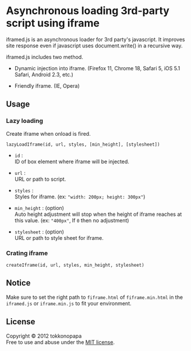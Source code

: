 Asynchronous loading 3rd-party script using iframe
==================================================

iframed.js is an asynchronous loader for 3rd party's javascript.
It improves site response even if javascript uses document.write()
in a recursive way.

iframed.js includes two method.

* Dynamic injection into iframe. (Firefox 11, Chrome 18, Safari 5, 
  iOS 5.1 Safari, Android 2.3, etc.)

* Friendly iframe. (IE, Opera)

Usage
-----
### Lazy loading ###
Create iframe when onload is fired.

    lazyLoadIframe(id, url, styles, [min_height], [stylesheet])

*   `id` :  
    ID of box element where iframe will be injected.

*   `url` :  
    URL or path to script.

*   `styles` :  
    Styles for iframe. (ex: `"width: 200px; height: 300px"`)

*   `min_height` : (option)  
    Auto height adjustment will stop when the height of iframe reaches at 
    this value. (ex: `"400px"`, If `0` then no adjustment)

*   `stylesheet` : (option)  
    URL or path to style sheet for iframe.

### Crating iframe ###

	createIframe(id, url, styles, min_height, stylesheet)

Notice
------
Make sure to set the right path to `fiframe.html` of `fiframe.min.html` in the 
`iframed.js` or `iframe.min.js` to fit your environment.

License
-------
Copyright &copy; 2012 tokkonopapa  
Free to use and abuse under the [MIT license][MIT].
 
[MIT]: http://www.opensource.org/licenses/mit-license.php
